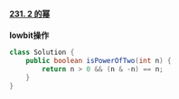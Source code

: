 #### [231. 2 的幂](https://leetcode.cn/problems/power-of-two/)



**lowbit操作**

```java
class Solution {
    public boolean isPowerOfTwo(int n) {
        return n > 0 && (n & -n) == n;
    }
}
```

